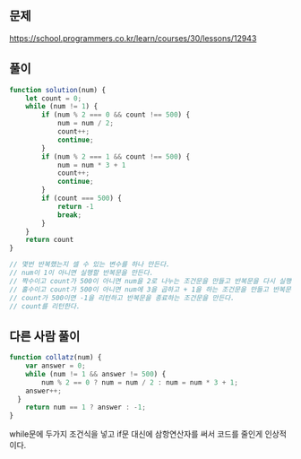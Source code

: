## 문제
https://school.programmers.co.kr/learn/courses/30/lessons/12943
## 풀이
```javascript
function solution(num) {
    let count = 0;
    while (num != 1) {
        if (num % 2 === 0 && count !== 500) {
            num = num / 2;
            count++;
            continue;
        }
        if (num % 2 === 1 && count !== 500) {
            num = num * 3 + 1
            count++;
            continue;
        }
        if (count === 500) {
            return -1
            break;
        }
    }
    return count
}

// 몇번 반복했는지 셀 수 있는 변수를 하나 만든다.
// num이 1이 아니면 실행할 반복문을 만든다.
// 짝수이고 count가 500이 아니면 num을 2로 나누는 조건문을 만들고 반복문을 다시 실행한다.
// 홀수이고 count가 500이 아니면 num에 3을 곱하고 + 1을 하는 조건문을 만들고 반복문을 다시 실행한다.
// count가 500이면 -1을 리턴하고 반복문을 종료하는 조건문을 만든다.
// count를 리턴한다.
```
## 다른 사람 풀이
```javascript
function collatz(num) {
    var answer = 0;
    while (num != 1 && answer != 500) {
        num % 2 == 0 ? num = num / 2 : num = num * 3 + 1;
    answer++;
  }
    return num == 1 ? answer : -1;
}
```
while문에 두가지 조건식을 넣고 if문 대신에 삼항연산자를 써서 코드를 줄인게 인상적이다.
